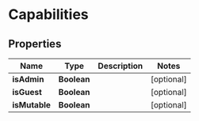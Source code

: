 

# Capabilities

## Properties

Name | Type | Description | Notes
------------ | ------------- | ------------- | -------------
**isAdmin** | **Boolean** |  |  [optional]
**isGuest** | **Boolean** |  |  [optional]
**isMutable** | **Boolean** |  |  [optional]



